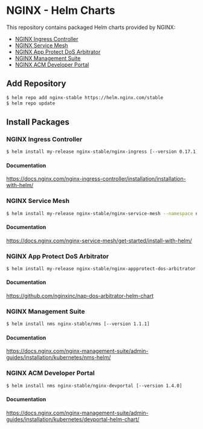 # NGINX - Helm Charts

This repository contains packaged Helm charts provided by NGINX:

- [NGINX Ingress Controller](#nginx-ingress-controller)
- [NGINX Service Mesh](#nginx-service-mesh)
- [NGINX App Protect DoS Arbitrator](#nginx-app-protect-dos-arbitrator)
- [NGINX Management Suite](#nginx-management-suite)
- [NGINX ACM Developer Portal](#nginx-acm-developer-portal)


## Add Repository

```sh
$ helm repo add nginx-stable https://helm.nginx.com/stable
$ helm repo update
```

## Install Packages

### NGINX Ingress Controller

```sh
$ helm install my-release nginx-stable/nginx-ingress [--version 0.17.1]
```

#### Documentation

https://docs.nginx.com/nginx-ingress-controller/installation/installation-with-helm/

### NGINX Service Mesh

```sh
$ helm install my-release nginx-stable/nginx-service-mesh --namespace nginx-mesh --create-namespace
```

#### Documentation

https://docs.nginx.com/nginx-service-mesh/get-started/install-with-helm/

### NGINX App Protect DoS Arbitrator

```sh
$ helm install my-release nginx-stable/nginx-appprotect-dos-arbitrator [--version 0.1.1]
```

#### Documentation

https://github.com/nginxinc/nap-dos-arbitrator-helm-chart

### NGINX Management Suite

```sh
$ helm install nms nginx-stable/nms [--version 1.1.1]
```

#### Documentation

https://docs.nginx.com/nginx-management-suite/admin-guides/installation/kubernetes/nms-helm/

### NGINX ACM Developer Portal

```sh
$ helm install nms nginx-stable/nginx-devportal [--version 1.4.0]
```

#### Documentation

https://docs.nginx.com/nginx-management-suite/admin-guides/installation/kubernetes/devportal-helm-chart/
